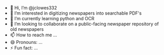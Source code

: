 - 👋 Hi, I’m @jclowes332
- 👀 I’m interested in digitizing newspapers into searchable PDF's
- 🌱 I’m currently learning python and OCR
- 💞️ I’m looking to collaborate on a public-facing newspaper repository of old newspapers
- 📫 How to reach me ...
- 😄 Pronouns: ...
- ⚡ Fun fact: ...

<!---
jclowes332/jclowes332 is a ✨ special ✨ repository because its `README.md` (this file) appears on your GitHub profile.
You can click the Preview link to take a look at your changes.
--->
